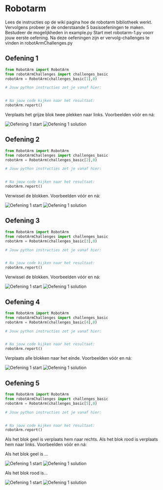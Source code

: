 # Robotarm

Lees de instructies op de wiki pagina hoe de robotarm bibliotheek werkt. Vervolgens probeer je de onderstaande 5 basisoefeningen te maken. Bestudeer de mogelijkheden in example.py Start met robotarm-1.py voorr jouw eerste  oefening. Na deze oefeningen zijn er vervolg-challenges te vinden in robotArmChallenges.py

## Oefening 1
```python
from RobotArm import RobotArm
from robotArmChallenges import challenges_basic
robotArm = RobotArm(challenges_basic[1],0)

# Jouw python instructies zet je vanaf hier:


# Na jouw code kijken naar het resultaat:
robotArm.report()
```
Verplaats het grijze blok twee plekken naar links. Voorbeelden vóór en ná:

![Oefening 1 start](readme/1-start.png)
![Oefening 1 solution](readme/1-solution.png)

## Oefening 2
```python
from RobotArm import RobotArm
from robotArmChallenges import challenges_basic
robotArm = RobotArm(challenges_basic[2],0)

# Jouw python instructies zet je vanaf hier:


# Na jouw code kijken naar het resultaat:
robotArm.report()
```
Verwissel de blokken. Voorbeelden vóór en ná:

![Oefening 1 start](readme/2-start.png)
![Oefening 1 solution](readme/2-solution.png)

## Oefening 3
```python
from RobotArm import RobotArm
from robotArmChallenges import challenges_basic
robotArm = RobotArm(challenges_basic[3],0)

# Jouw python instructies zet je vanaf hier:


# Na jouw code kijken naar het resultaat:
robotArm.report()
```
Verwissel de blokken. Voorbeelden vóór en ná:

![Oefening 1 start](readme/3-start.png)
![Oefening 1 solution](readme/3-solution.png)

## Oefening 4
```python
from RobotArm import RobotArm
from robotArmChallenges import challenges_basic
robotArm = RobotArm(challenges_basic[4],0)

# Jouw python instructies zet je vanaf hier:


# Na jouw code kijken naar het resultaat:
robotArm.report()
```
Verplaats alle blokken naar het einde. Voorbeelden vóór en ná:

![Oefening 1 start](readme/4-start.png)
![Oefening 1 solution](readme/4-solution.png)

## Oefening 5
```python
from RobotArm import RobotArm
from robotArmChallenges import challenges_basic
robotArm = RobotArm(challenges_basic[5],0)

# Jouw python instructies zet je vanaf hier:


# Na jouw code kijken naar het resultaat:
robotArm.report()
```
Als het blok geel is verplaats hem naar rechts. Als het blok rood is verplaats hem naar links. Voorbeelden vóór en ná:

Als het blok geel is ...

![Oefening 1 start](readme/5-start.png)
![Oefening 1 solution](readme/5-solution.png)

Als het blok rood is...

![Oefening 1 start](readme/5-start-2.png)
![Oefening 1 solution](readme/5-solution-2.png)
